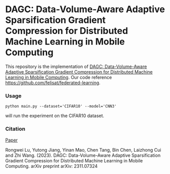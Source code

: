# DAGC: Data-Volume-Aware Adaptive Sparsification Gradient Compression for Distributed Machine Learning in Mobile Computing

This repository is the implementation of  [DAGC: Data-Volume-Aware Adaptive Sparsification Gradient Compression for Distributed Machine Learning in Mobile Computing](https://arxiv.org/abs/2311.07324). Our code reference https://github.com/felisat/federated-learning.

### Usage

`python main.py --dataset='CIFAR10' --model='CNN3'`

will run the experiment on the CIFAR10 dataset.

### Citation

[Paper](https://arxiv.org/abs/2311.07324)

Rongwei Lu, Yutong Jiang, Yinan Mao, Chen Tang, Bin Chen, Laizhong Cui and Zhi Wang. (2023). DAGC: Data-Volume-Aware Adaptive Sparsification Gradient Compression for Distributed Machine Learning in Mobile Computing. arXiv preprint arXiv: 2311.07324
